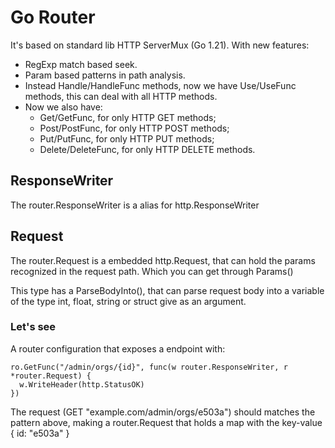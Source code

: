 # Go Router

It's based on standard lib HTTP ServerMux (Go 1.21). With new features:
- RegExp match based seek.
- Param based patterns in path analysis.
- Instead Handle/HandleFunc methods, now we have Use/UseFunc methods, this can deal with all HTTP methods.
- Now we also have:
  - Get/GetFunc, for only HTTP GET methods;
  - Post/PostFunc, for only HTTP POST methods;
  - Put/PutFunc, for only HTTP PUT methods;
  - Delete/DeleteFunc, for only HTTP DELETE methods.

## ResponseWriter

The router.ResponseWriter is a alias for http.ResponseWriter

## Request

The router.Request is a embedded http.Request, that can hold the params recognized in the request path.
Which you can get through Params()

This type has a ParseBodyInto(), that can parse request body into a variable of the type int, float, string or struct give as an argument.

### Let's see

A router configuration that exposes a endpoint with:

    ro.GetFunc("/admin/orgs/{id}", func(w router.ResponseWriter, r *router.Request) {  
      w.WriteHeader(http.StatusOK)
    })

The request (GET "example.com/admin/orgs/e503a") should matches the pattern above, making a router.Request that holds a map with the key-value { id: "e503a" }
